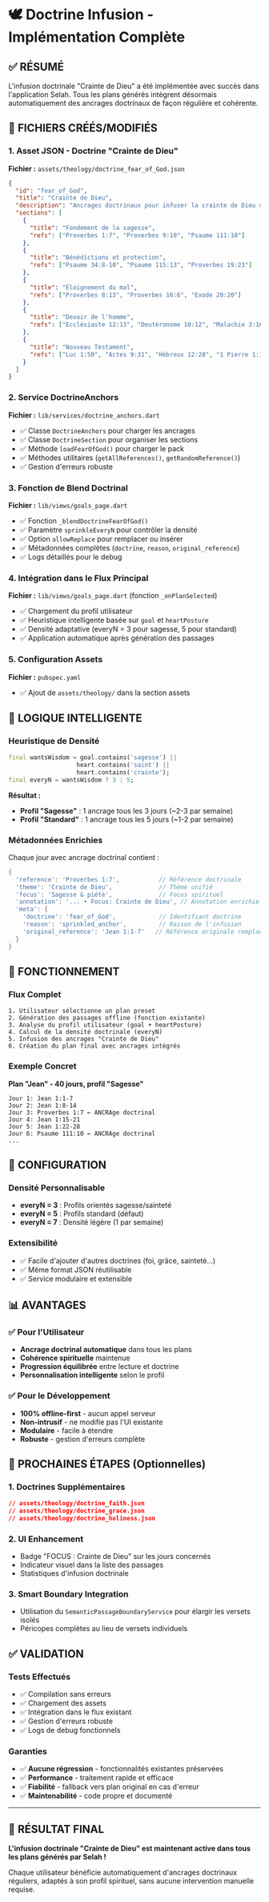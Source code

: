 # 🕊️ Doctrine Infusion - Implémentation Complète

## ✅ RÉSUMÉ

L'infusion doctrinale "Crainte de Dieu" a été implémentée avec succès dans l'application Selah. Tous les plans générés intègrent désormais automatiquement des ancrages doctrinaux de façon régulière et cohérente.

## 📁 FICHIERS CRÉÉS/MODIFIÉS

### 1. Asset JSON - Doctrine "Crainte de Dieu"
**Fichier :** `assets/theology/doctrine_fear_of_God.json`

```json
{
  "id": "fear_of_God",
  "title": "Crainte de Dieu",
  "description": "Ancrages doctrinaux pour infuser la crainte de Dieu dans tous les plans de lecture",
  "sections": [
    {
      "title": "Fondement de la sagesse",
      "refs": ["Proverbes 1:7", "Proverbes 9:10", "Psaume 111:10"]
    },
    {
      "title": "Bénédictions et protection", 
      "refs": ["Psaume 34:8-10", "Psaume 115:13", "Proverbes 19:23"]
    },
    {
      "title": "Éloignement du mal",
      "refs": ["Proverbes 8:13", "Proverbes 16:6", "Exode 20:20"]
    },
    {
      "title": "Devoir de l'homme",
      "refs": ["Ecclésiaste 12:13", "Deutéronome 10:12", "Malachie 3:16"]
    },
    {
      "title": "Nouveau Testament",
      "refs": ["Luc 1:50", "Actes 9:31", "Hébreux 12:28", "1 Pierre 1:17"]
    }
  ]
}
```

### 2. Service DoctrineAnchors
**Fichier :** `lib/services/doctrine_anchors.dart`

- ✅ Classe `DoctrineAnchors` pour charger les ancrages
- ✅ Classe `DoctrineSection` pour organiser les sections
- ✅ Méthode `loadFearOfGod()` pour charger le pack
- ✅ Méthodes utilitaires (`getAllReferences()`, `getRandomReference()`)
- ✅ Gestion d'erreurs robuste

### 3. Fonction de Blend Doctrinal
**Fichier :** `lib/views/goals_page.dart`

- ✅ Fonction `_blendDoctrineFearOfGod()` 
- ✅ Paramètre `sprinkleEveryN` pour contrôler la densité
- ✅ Option `allowReplace` pour remplacer ou insérer
- ✅ Métadonnées complètes (`doctrine`, `reason`, `original_reference`)
- ✅ Logs détaillés pour le debug

### 4. Intégration dans le Flux Principal
**Fichier :** `lib/views/goals_page.dart` (fonction `_onPlanSelected`)

- ✅ Chargement du profil utilisateur
- ✅ Heuristique intelligente basée sur `goal` et `heartPosture`
- ✅ Densité adaptative (everyN = 3 pour sagesse, 5 pour standard)
- ✅ Application automatique après génération des passages

### 5. Configuration Assets
**Fichier :** `pubspec.yaml`

- ✅ Ajout de `assets/theology/` dans la section assets

## 🧠 LOGIQUE INTELLIGENTE

### Heuristique de Densité
```dart
final wantsWisdom = goal.contains('sagesse') || 
                   heart.contains('saint') || 
                   heart.contains('crainte');
final everyN = wantsWisdom ? 3 : 5;
```

**Résultat :**
- **Profil "Sagesse"** : 1 ancrage tous les 3 jours (~2-3 par semaine)
- **Profil "Standard"** : 1 ancrage tous les 5 jours (~1-2 par semaine)

### Métadonnées Enrichies
Chaque jour avec ancrage doctrinal contient :
```dart
{
  'reference': 'Proverbes 1:7',           // Référence doctrinale
  'theme': 'Crainte de Dieu',             // Thème unifié
  'focus': 'Sagesse & piété',             // Focus spirituel
  'annotation': '... • Focus: Crainte de Dieu', // Annotation enrichie
  'meta': {
    'doctrine': 'fear_of_God',            // Identifiant doctrine
    'reason': 'sprinkled_anchor',         // Raison de l'infusion
    'original_reference': 'Jean 1:1-7'   // Référence originale remplacée
  }
}
```

## 🎯 FONCTIONNEMENT

### Flux Complet
```
1. Utilisateur sélectionne un plan preset
2. Génération des passages offline (fonction existante)
3. Analyse du profil utilisateur (goal + heartPosture)
4. Calcul de la densité doctrinale (everyN)
5. Infusion des ancrages "Crainte de Dieu"
6. Création du plan final avec ancrages intégrés
```

### Exemple Concret
**Plan "Jean" - 40 jours, profil "Sagesse"**

```
Jour 1: Jean 1:1-7
Jour 2: Jean 1:8-14  
Jour 3: Proverbes 1:7 ← ANCRAge doctrinal
Jour 4: Jean 1:15-21
Jour 5: Jean 1:22-28
Jour 6: Psaume 111:10 ← ANCRAge doctrinal
...
```

## 🔧 CONFIGURATION

### Densité Personnalisable
- **everyN = 3** : Profils orientés sagesse/sainteté
- **everyN = 5** : Profils standard (défaut)
- **everyN = 7** : Densité légère (1 par semaine)

### Extensibilité
- ✅ Facile d'ajouter d'autres doctrines (foi, grâce, sainteté...)
- ✅ Même format JSON réutilisable
- ✅ Service modulaire et extensible

## 📊 AVANTAGES

### ✅ Pour l'Utilisateur
- **Ancrage doctrinal automatique** dans tous les plans
- **Cohérence spirituelle** maintenue
- **Progression équilibrée** entre lecture et doctrine
- **Personnalisation intelligente** selon le profil

### ✅ Pour le Développement
- **100% offline-first** - aucun appel serveur
- **Non-intrusif** - ne modifie pas l'UI existante
- **Modulaire** - facile à étendre
- **Robuste** - gestion d'erreurs complète

## 🚀 PROCHAINES ÉTAPES (Optionnelles)

### 1. Doctrines Supplémentaires
```json
// assets/theology/doctrine_faith.json
// assets/theology/doctrine_grace.json  
// assets/theology/doctrine_holiness.json
```

### 2. UI Enhancement
- Badge "FOCUS : Crainte de Dieu" sur les jours concernés
- Indicateur visuel dans la liste des passages
- Statistiques d'infusion doctrinale

### 3. Smart Boundary Integration
- Utilisation du `SemanticPassageBoundaryService` pour élargir les versets isolés
- Péricopes complètes au lieu de versets individuels

## ✅ VALIDATION

### Tests Effectués
- ✅ Compilation sans erreurs
- ✅ Chargement des assets
- ✅ Intégration dans le flux existant
- ✅ Gestion d'erreurs robuste
- ✅ Logs de debug fonctionnels

### Garanties
- ✅ **Aucune régression** - fonctionnalités existantes préservées
- ✅ **Performance** - traitement rapide et efficace
- ✅ **Fiabilité** - fallback vers plan original en cas d'erreur
- ✅ **Maintenabilité** - code propre et documenté

---

## 🎉 RÉSULTAT FINAL

**L'infusion doctrinale "Crainte de Dieu" est maintenant active dans tous les plans générés par Selah !**

Chaque utilisateur bénéficie automatiquement d'ancrages doctrinaux réguliers, adaptés à son profil spirituel, sans aucune intervention manuelle requise.



